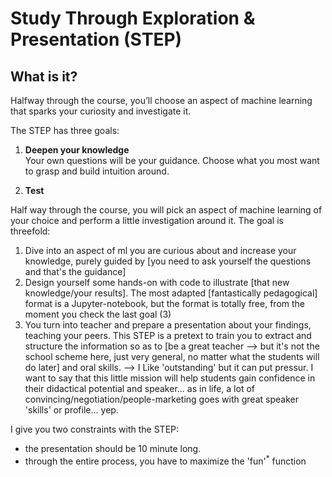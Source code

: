 # Study Through Exploration & Presentation (STEP)


## What is it? 

Halfway through the course, you’ll choose an aspect of machine learning that sparks your curiosity and investigate it.  

The STEP has three goals:


1. __Deepen your knowledge__ 
<br> Your own questions will be your guidance. Choose what you most want to grasp and build intuition around.

1. __Test__



Half way through the course, you will pick an aspect of machine learning of your choice and perform a little investigation around it. The goal is threefold: 
1. Dive into an aspect of ml you are curious about and increase your knowledge, purely guided by [you need to ask yourself the questions and that's the guidance]
1. Design yourself some hands-on with code to illustrate [that new knowledge/your results]. The most adapted [fantastically pedagogical] format is a Jupyter-notebook, but the format is totally free, from the moment you check the last goal (3)
1. You turn into teacher and prepare a presentation about your findings, teaching your peers. This STEP is a pretext to train you to extract and structure the information so as to [be a great teacher --> but it's not the school scheme here, just very general, no matter what the students will do later] and oral skills. --> I Like 'outstanding' but it can put pressur. I want to say that this little mission will help students gain confidence in their didactical potential and speaker... as in life, a lot of convincing/negotiation/people-marketing goes with great speaker 'skills' or profile... yep.


I give you two constraints with the STEP:
- the presentation should be 10 minute long.
- through the entire process, you have to maximize the 'fun'<sup>*</sup> function 

